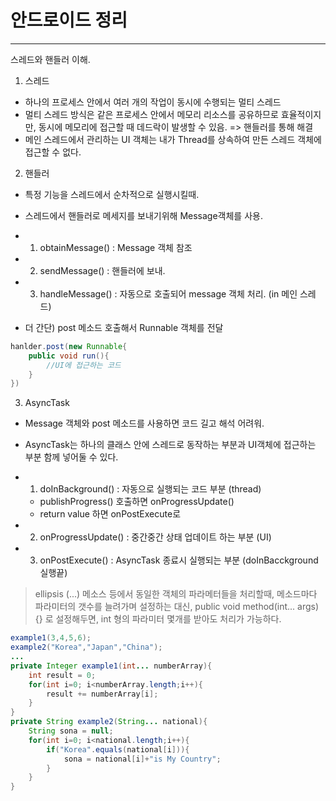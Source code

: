 # 안드로이드 정리

---

스레드와 핸들러 이해.

1. 스레드

- 하나의 프로세스 안에서 여러 개의 작업이 동시에 수행되는 멀티 스레드
- 멀티 스레드 방식은 같은 프로세스 안에서 메모리 리소스를 공유하므로 효율적이지만, 동시에 메모리에 접근할 때 데드락이 발생할 수 있음.
  => 핸들러를 통해 해결
  <br>
- 메인 스레드에서 관리하는 UI 객체는 내가 Thread를 상속하여 만든 스레드 객체에 접근할 수 없다.

2. 핸들러

- 특정 기능을 스레드에서 순차적으로 실행시킬때.

- 스레드에서 핸들러로 메세지를 보내기위해 Message객체를 사용.
- 1. obtainMessage() : Message 객체 참조
- 2. sendMessage() : 핸들러에 보내.
- 3. handleMessage() : 자동으로 호출되어 message 객체 처리. (in 메인 스레드)

- 더 간단) post 메소드 호출해서 Runnable 객체를 전달

```java
hanlder.post(new Runnable{
    public void run(){
        //UI에 접근하는 코드
    }
})
```

3. AsyncTask

- Message 객체와 post 메소드를 사용하면 코드 길고 해석 어려워.
- AsyncTask는 하나의 클래스 안에 스레드로 동작하는 부분과 UI객체에 접근하는 부분 함께 넣어둘 수 있다.

- 1. doInBackground() : 자동으로 실행되는 코드 부분 (thread)
  - publishProgress() 호출하면 onProgressUpdate()
  - return value 하면 onPostExecute로
- 2. onProgressUpdate() : 중간중간 상태 업데이트 하는 부분 (UI)

- 3. onPostExecute() : AsyncTask 종료시 실행되는 부분 (doInBacckground 실행끝)

> ellipsis (...)
> 메소스 등에서 동일한 객체의 파라메터들을 처리할때, 메소드마다 파라미터의 갯수를 늘려가며 설정하는 대신, public void method(int... args){} 로 설정해두면, int 형의 파라미터 몇개를 받아도 처리가 가능하다.

```java
example1(3,4,5,6);
example2("Korea","Japan","China");
...
private Integer example1(int... numberArray){
    int result = 0;
    for(int i=0; i<numberArray.length;i++){
        result += numberArray[i];
    }
}
private String example2(String... national){
    String sona = null;
    for(int i=0; i<national.length;i++){
        if("Korea".equals(national[i])){
            sona = national[i]+"is My Country";
        }
    }
}
```
